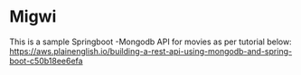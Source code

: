 # Migwi
This is a sample Springboot -Mongodb API for movies as per tutorial below:
https://aws.plainenglish.io/building-a-rest-api-using-mongodb-and-spring-boot-c50b18ee6efa
